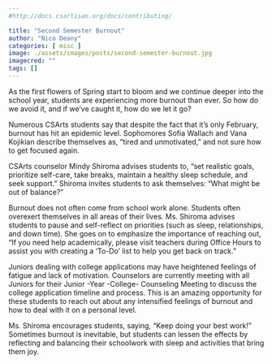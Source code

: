 ```yaml
---
#http://docs.csartisan.org/docs/contributing/

title: "Second Semester Burnout"
author: "Nico Deany"
categories: [ misc ]
image: ./assets/images/posts/second-semester-burnout.jpg
imagecred: ""
tags: []
---
```

As the first flowers of Spring start to bloom and we continue deeper into the school year, students are experiencing more burnout than ever. So how do we avoid it, and if we’ve caught it, how do we let it go? 

Numerous CSArts students say that despite the fact that it’s only February, burnout has hit an epidemic level. Sophomores Sofia Wallach and Vana Kojikian describe themselves as, “tired and unmotivated,” and not sure how to get focused again.

CSArts counselor Mindy Shiroma advises students to, “set realistic goals, prioritize self-care, take breaks, maintain a healthy sleep schedule, and seek support.” Shiroma invites students to ask themselves:  “What might be out of balance?”

Burnout does not often come from school work alone. Students often overexert themselves in all areas of their lives. Ms. Shiroma advises students to pause and self-reflect on priorities (such as sleep, relationships, and down time). She goes on to emphasize the importance of reaching out, “If you need help academically, please visit teachers during Office Hours to assist you with creating a ‘To-Do’ list to help you get back on track.”

Juniors dealing with college applications may have heightened feelings of fatigue and lack of motivation. Counselors are currently meeting with all Juniors for their Junior -Year -College- Counseling Meeting to discuss the college application timeline and process. This is an amazing opportunity for these students to reach out about any intensified feelings of burnout and how to deal with it on a personal level. 

Ms. Shiroma encourages students, saying, “Keep doing your best work!” Sometimes burnout is inevitable, but students can lessen the effects by reflecting and balancing their schoolwork with sleep and activities that bring them joy.